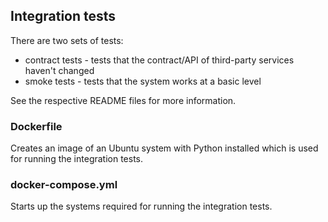 ## Integration tests

There are two sets of tests:

- contract tests - tests that the contract/API of third-party services haven't changed
- smoke tests - tests that the system works at a basic level

See the respective README files for more information.

### Dockerfile

Creates an image of an Ubuntu system with Python installed which is used for running the integration tests.

### docker-compose.yml

Starts up the systems required for running the integration tests.
